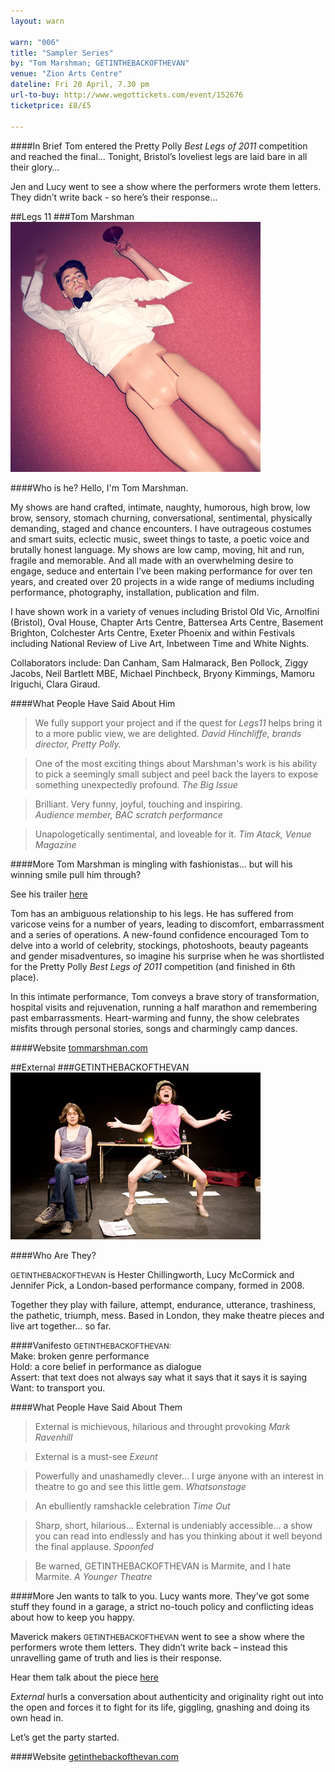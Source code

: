 ```yaml
---
layout: warn

warn: "006"
title: "Sampler Series"
by: "Tom Marshman; GETINTHEBACKOFTHEVAN"
venue: "Zion Arts Centre"
dateline: Fri 20 April, 7.30 pm
url-to-buy: http://www.wegottickets.com/event/152676
ticketprice: £8/£5

---
```

####In Brief
Tom entered the Pretty Polly *Best Legs of 2011* competition and reached the final&hellip; Tonight, Bristol’s loveliest legs are laid bare in all their glory&hellip;

Jen and Lucy went to see a show where the performers wrote them letters. They didn’t write back - so here’s their response&hellip;

##Legs 11
###Tom Marshman
![Tom Marshman](w6tom.jpg)

####Who is he?
Hello, I'm Tom Marshman.

My shows are hand crafted, intimate, naughty, humorous, high brow, low brow, sensory, stomach churning, conversational, sentimental, physically demanding, staged and chance encounters. I have outrageous costumes and smart suits, eclectic music, sweet things to taste, a poetic voice and brutally honest language. My shows are low camp, moving, hit and run, fragile and memorable. And all made with an overwhelming desire to engage, seduce and entertain I’ve been making performance for over ten years, and created over 20 projects in a wide range of mediums including performance, photography, installation, publication and film. 

I have shown work in a variety of venues including Bristol Old Vic, Arnolfini (Bristol), Oval House, Chapter Arts Centre, Battersea Arts Centre, Basement Brighton, Colchester Arts Centre, Exeter Phoenix and within Festivals including National Review of Live Art, Inbetween Time and White Nights.

Collaborators include: Dan Canham, Sam Halmarack, Ben Pollock, Ziggy Jacobs, Neil Bartlett MBE, Michael Pinchbeck, Bryony Kimmings, Mamoru Iriguchi,  Clara Giraud.

####What People Have Said About Him

>We fully support your project and if the quest for *Legs11* helps bring it to a more public view, we are delighted.
*David Hinchliffe, brands director, Pretty Polly.*

>One of the most exciting things about Marshman's work is his ability to pick a seemingly small subject and peel back the layers to expose something unexpectedly profound.
*The Big Issue*

>Brilliant.  Very funny, joyful, touching and inspiring.  
*Audience member, BAC scratch performance*

>Unapologetically sentimental, and loveable for it. 
*Tim Atack, Venue Magazine*


####More
Tom Marshman is mingling with fashionistas&hellip; but will his winning smile pull him through? 

See his trailer [here](http://vimeo.com/40034437)

Tom has an ambiguous relationship to his legs. He has suffered from varicose veins for a number of years, leading to discomfort, embarrassment and a series of operations. A new-found confidence encouraged Tom to delve into a world of celebrity, stockings, photoshoots, beauty pageants and gender misadventures, so imagine his surprise when he was shortlisted for the Pretty Polly *Best Legs of 2011* competition (and finished in 6th place).

In this intimate performance, Tom conveys a brave story of transformation, hospital visits and rejuvenation, running a half marathon and remembering past embarrassments. Heart-warming and funny, the show celebrates misfits through personal stories, songs and charmingly camp dances. 

####Website
[tommarshman.com](http://tommarshman.com/)   

##External
###GETINTHEBACKOFTHEVAN
![GETINTHEBACKOFTHEVAN](w6getintheback.jpg)

####Who Are They?
<p><small>GETINTHEBACKOFTHEVAN</small> is Hester Chillingworth, Lucy McCormick and Jennifer Pick, a London-based performance company, formed in 2008.</p>

Together they play with failure, attempt, endurance, utterance, trashiness, the pathetic, triumph, mess.  Based in London, they make theatre pieces and live art together… so far.  

####Vanifesto
<small>GETINTHEBACKOFTHEVAN:</small>   
Make: broken genre performance  
Hold: a core belief in performance as dialogue      
Assert: that text does not always say what it says that it says it is saying      
Want: to transport you.  

####What People Have Said About Them
>External is michievous, hilarious and throught provoking
*Mark Ravenhill*

>External is a must-see
*Exeunt*

>Powerfully and unashamedly clever&hellip; I urge anyone with an interest in theatre to go and see this little gem.
*Whatsonstage*

>An ebulliently ramshackle celebration
*Time Out*

>Sharp, short, hilarious… External is undeniably accessible… a show you can read into endlessly and has you thinking about it well beyond the final applause.
*Spoonfed*

>Be warned, GETINTHEBACKOFTHEVAN is Marmite, and I hate Marmite.
*A Younger Theatre*

####More
Jen wants to talk to you. Lucy wants more.
They’ve got some stuff they found in a garage, a strict no-touch policy and conflicting ideas about how to keep you happy.

Maverick makers <small>GETINTHEBACKOFTHEVAN</small> went to see a show where the performers wrote them letters. They didn’t write back – instead this unravelling game of truth and lies is their response.

Hear them talk about the piece [here](http://www.youtube.com/watch?v=ZlvafgN31hs)

*External* hurls a conversation about authenticity and originality right out into the open and forces it to fight for its life, giggling, gnashing and doing its own head in.

Let’s get the party started.

####Website
[getinthebackofthevan.com](http://www.getinthebackofthevan.com/)



